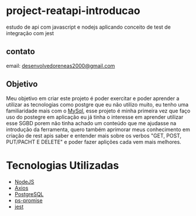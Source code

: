 # project-reatapi-introducao
estudo de api com javascript e nodejs aplicando conceito de test de integração com jest

## contato
email: desenvolvedoreneas2000@gmail.com

## Objetivo
Meu objetivo em criar este projeto é poder exercitar e poder aprender a utilizar as tecnologias como postgre que eu não 
utilizo muito, eu tenho uma familiaridade mais com o <a target="_blank" href="https://www.mysql.com/">MySql<a>, esse projeto é minha primeira vez que faço uso do postegre 
em aplicação  eu já tinha o interesse  em aprender utilizar esse SGBD porem não tinha achado um conteúdo que me ajudasse
na introdução da ferramenta, quero  também aprimorar meus conhecimento em criação de rest apis saber e entender mais 
sobre os verbos "GET, POST, PUT/PACHT E DELETE" e poder fazer aplições cada vem mais melhores.

# Tecnologias Utilizadas
* <a target="_blank" href="https://nodejs.org/en/">NodeJS</a>
* <a target="_blank" href="https://www.npmjs.com/package/axios">Axios<a>
* <a target="_blank" href="https://www.postgresql.org/">PostgreSQL<a>
* <a target="_blank" href="https://www.npmjs.com/package/ps-promise">ps-promise<a>
* <a target="_blank" href="https://jestjs.io/docs/en/getting-started">jest<a>
